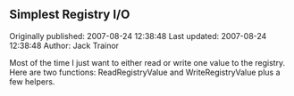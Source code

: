 ## Simplest Registry I/O

Originally published: 2007-08-24 12:38:48
Last updated: 2007-08-24 12:38:48
Author: Jack Trainor

Most of the time I just want to either read or write one value to the registry. Here are two functions: ReadRegistryValue and WriteRegistryValue plus a few helpers.